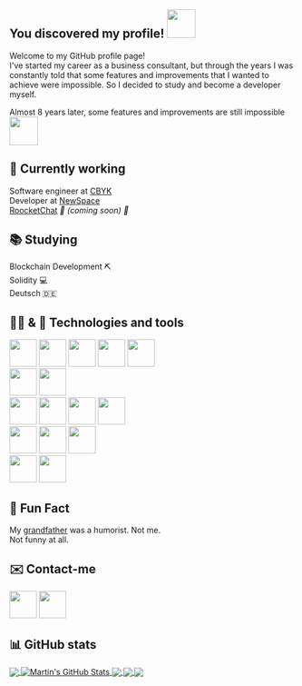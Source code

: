 ## You discovered my profile!  <img src="https://media.giphy.com/media/WrlVBo6lEJEVA8EJOs/giphy.gif" width="50">

Welcome to my GitHub profile page!</br>
I've started my career as a business consultant, but through the years I was constantly told that some features and improvements that I wanted to achieve were impossible. So I decided to study and become a developer myself.

Almost 8 years later, some features and improvements are still impossible <img src="https://media.giphy.com/media/LrC1m7Ay3xsha/giphy.gif" width="50">

## 💼 Currently working
Software engineer at [CBYK](https://www.cbyk.com.br/)</br>
Developer at [NewSpace](https://www.newspace.com.br/)</br>
[RoocketChat](https://www.instagram.com/roocketchatbot/) *🚀 (coming soon) 🤖*

## 📚 Studying

Blockchain Development ⛏ </br>
Solidity 💻</br>
Deutsch 🇩🇪

## 👨‍💻 & 🧰 Technologies and tools
<img src="https://image.flaticon.com/icons/svg/919/919825.svg" width="48"/> <img src="https://image.flaticon.com/icons/svg/919/919832.svg" width="48"/> <img src="https://image.flaticon.com/icons/svg/919/919851.svg" width="48"/> <img src="https://image.flaticon.com/icons/svg/919/919828.svg" width="48"/>  <img src="https://upload.wikimedia.org/wikipedia/commons/thumb/e/ee/.NET_Core_Logo.svg/512px-.NET_Core_Logo.svg.png" width="48"/> 
</br>
<img src="https://rapidapi.com/blog/wp-content/uploads/2018/06/logo-2582748_640.png" width="48"/> <img src="https://image.flaticon.com/icons/svg/919/919826.svg" width="48"/>
</br>
<img src="https://image.flaticon.com/icons/svg/919/919853.svg" width="48"/> <img src="https://image.flaticon.com/icons/svg/919/919847.svg" width="48"/> <img src="https://cdn.iconscout.com/icon/free/png-256/aws-1869025-1583149.png" width="48"/> <img src="https://opensource.nyc3.cdn.digitaloceanspaces.com/attribution/assets/SVG/DO_Logo_icon_blue.svg" width="48"/>
</br>
<img src="https://image.flaticon.com/icons/svg/919/919836.svg" width="48"/> <img src="https://f0.pngfuel.com/png/241/983/mongodb-nosql-database-computer-icons-others-png-clip-art.png" width="48"/> <img src="https://www.pinpng.com/pngs/m/561-5614152_sqlite-square-icon-sqlite-logo-hd-png-download.png" width="48"/>
</br>
<img src="https://image.flaticon.com/icons/svg/552/552224.svg" width="48"/> <img src="https://image.flaticon.com/icons/svg/552/552222.svg" width="48"/>

## 🎉 Fun Fact

My [grandfather](https://scontent.fssz1-1.fna.fbcdn.net/v/t1.0-9/424953_3526148042168_1688013041_n.jpg?_nc_cat=104&_nc_sid=2c4854&_nc_ohc=fvlzqaYOH1QAX_HBs1R&_nc_ht=scontent.fssz1-1.fna&oh=15839a2c55f98c38529a86f831ff81bd&oe=5F723E6B) was a humorist. Not me.</br>
Not funny at all.

## ✉️ Contact-me
<a href="https://www.linkedin.com/in/thiago-vasconcellos-ba070442/"><img src="https://image.flaticon.com/icons/svg/145/145807.svg" width="48" /></a> <a href="https://discord.com/users/227819473187373056"><img src="https://cdn0.iconfinder.com/data/icons/free-social-media-set/24/discord-512.png" width="48"/></a>

## 📊 GitHub stats

<a href="https://github.com/thiagovasconcellos">
  <img align="center" src="https://github-readme-stats.vercel.app/api/top-langs/?username=thiagovasconcellos&hide=java,html&title_color=ffffff&text_color=c9cacc&icon_color=2bbc8a&bg_color=1d1f21" />
</a>
<a href="https://github.com/thiagovasconcellos">
  <img align="center" src="https://github-readme-stats.vercel.app/api?username=thiagovasconcellos&show_icons=true&line_height=27&count_private=true&title_color=ffffff&text_color=c9cacc&icon_color=2bbc8a&bg_color=1d1f21" alt="Martin's GitHub Stats" />
</a>

<a href="https://github.com/thiagovasconcellos/brzipcode">
  <img align="center" src="https://github-readme-stats.vercel.app/api/pin/?username=thiagovasconcellos&repo=brzipcode&title_color=ffffff&text_color=c9cacc&icon_color=2bbc8a&bg_color=1d1f21" />
</a>


<a href="https://github.com/thiagovasconcellos/barber-2020">
  <img align="center" src="https://github-readme-stats.vercel.app/api/pin/?username=thiagovasconcellos&repo=barber-2020&title_color=ffffff&text_color=c9cacc&icon_color=2bbc8a&bg_color=1d1f21" />
</a>

<a href="https://github.com/thiagovasconcellos/be-the-hero">
  <img align="center" src="https://github-readme-stats.vercel.app/api/pin/?username=thiagovasconcellos&repo=be-the-hero&title_color=ffffff&text_color=c9cacc&icon_color=2bbc8a&bg_color=1d1f21" />
</a>
